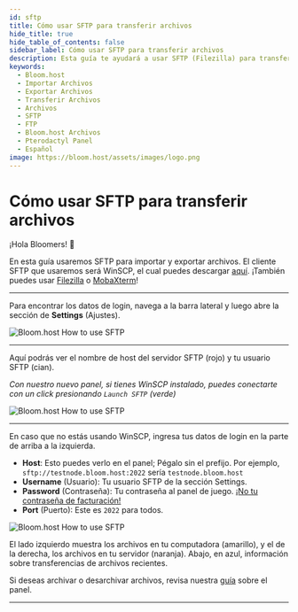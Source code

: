 ```yaml
---
id: sftp
title: Cómo usar SFTP para transferir archivos
hide_title: true
hide_table_of_contents: false
sidebar_label: Cómo usar SFTP para transferir archivos
description: Esta guía te ayudará a usar SFTP (Filezilla) para transferir archivos
keywords:
  - Bloom.host
  - Importar Archivos
  - Exportar Archivos
  - Transferir Archivos
  - Archivos
  - SFTP
  - FTP
  - Bloom.host Archivos
  - Pterodactyl Panel
  - Español
image: https://bloom.host/assets/images/logo.png
---
```


# Cómo usar SFTP para transferir archivos

¡Hola Bloomers! 👋

En esta guía usaremos SFTP para importar y exportar archivos. El cliente SFTP que usaremos será WinSCP, el cual puedes descargar [aquí](https://winscp.net). ¡También puedes usar [Filezilla](https://filezilla-project.org/download.php?show_all=1) o [MobaXterm](https://mobaxterm.mobatek.net/)!

---

Para encontrar los datos de login, navega a la barra lateral y luego abre la sección de **Settings** (Ajustes).

![Bloom.host How to use SFTP](../../../../../static/img/how-to-use-sftp/how-to-use-sftp2.png)

---

Aquí podrás ver el nombre de host del servidor SFTP (rojo) y tu usuario SFTP (cian). 

*Con nuestro nuevo panel, si tienes WinSCP instalado, puedes conectarte con un click presionando `Launch SFTP` (verde)*

![Bloom.host How to use SFTP](../../../../../static/img/how-to-use-sftp/how-to-use-sftp3.png)

---

En caso que no estás usando WinSCP, ingresa tus datos de login en la parte de arriba a la izquierda. 
- **Host**: Esto puedes verlo en el panel; Pégalo sin el prefijo. Por ejemplo, `sftp://testnode.bloom.host:2022` sería `testnode.bloom.host`
- **Username** (Usuario): Tu usuario SFTP de la sección Settings.
- **Password** (Contraseña): Tu contraseña al panel de juego. <u>¡No tu contraseña de facturación!</u>
- **Port** (Puerto): Este es `2022` para todos. 

![Bloom.host How to use SFTP](../../../../../static/img/how-to-use-sftp/how-to-use-sftp4.png)

El lado izquierdo muestra los archivos en tu computadora (amarillo), y el de la derecha, los archivos en tu servidor (naranja). Abajo, en azul, información sobre transferencias de archivos recientes. 

Si deseas archivar o desarchivar archivos, revisa nuestra [guía](controles-basicos.md) sobre el panel.

---